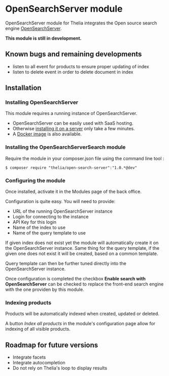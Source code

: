 # OpenSearchServer module

OpenSearchServer module for Thelia integrates the Open source search engine [OpenSearchServer](http://www.opensearchserver.com/).

**This module is still in development.**

## Known bugs and remaining developments

* listen to all event for products to ensure proper updating of index
* listen to delete event in order to delete document in index

## Installation

### Installing OpenSearchServer

This module requires a running instance of OpenSearchServer. 

* OpenSearchServer can be easily used with SaaS hosting. 
* Otherwise [installing it on a server](http://www.opensearchserver.com/documentation/installation/README.md) only take a few minutes.
* A [Docker image](http://www.opensearchserver.com/documentation/installation/docker.md) is also available.

### Installing the OpenSearchServerSearch module

Require the module in your composer.json file using the command line tool :

```
$ composer require "thelia/open-search-server":"1.0.*@dev"
```

### Configuring the module

Once installed, activate it in the Modules page of the back office.

Configuration is quite easy. You will need to provide:
* URL of the running OpenSearchServer instance
* Login for connecting to the instance
* API Key for this login
* Name of the index to use
* Name of the query template to use

If given index does not exist yet the module will automatically create it on the OpenSearchServer instance. 
Same thing for the query template, if the given one does not exist it will be created, based on a common template.

Query template can then be further tuned directly into the OpenSearchServer instance.

Once configuration is completed the checkbox __Enable search with OpenSearchServer__ can be checked to replace the front-end search engine with the one providen by this module.

### Indexing products

Products will be automatically indexed when created, updated or deleted.

A button _Index all products_ in the module's configuration page allow for indexing of all visible products.

## Roadmap for future versions

* Integrate facets
* Integrate autocompletion
* Do not rely on Thelia's loop to display results   